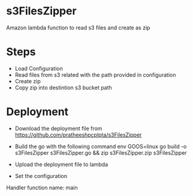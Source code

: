 # s3FilesZipper
Amazon lambda function to read s3 files and create as zip


# Steps

 - Load Configuration
 - Read files from s3 related with the path provided in configuration
 - Create zip
 - Copy zip into destintion s3 bucket path

# Deployment
 - Download the deployment file from https://github.com/pratheeshpcplpta/s3FilesZipper
 - Build the go with the following command
    env GOOS=linux go build -o s3FilesZipper s3FilesZipper.go && zip s3FilesZipper.zip s3FilesZipper

 - Upload the deployment file to lambda
 - Set the configuration

 Handler function name: main
